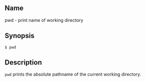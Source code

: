 ## Name

pwd - print name of working directory

## Synopsis

```**sh
$ pwd
```

## Description

`pwd` prints the absolute pathname of the current working directory.